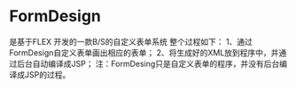 FormDesign
==========

是基于FLEX 开发的一款B/S的自定义表单系统
整个过程如下：
1、通过FormDesign自定义表单画出相应的表单；
2、将生成好的XML放到程序中，并通过后台自动编译成JSP；
注：FormDesing只是自定义表单的程序，并没有后台编译成JSP的过程。
